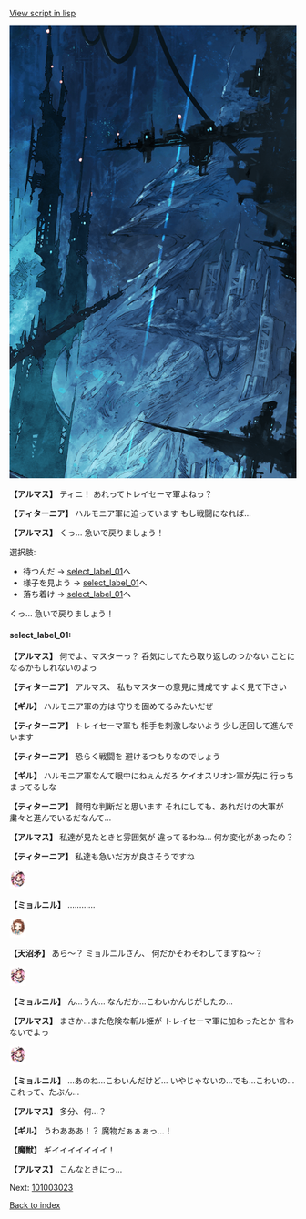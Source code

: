 [View script in lisp](../scripts/101003021.txt)

![underground_world_1.png](../images/backgrounds/underground_world_1.png)

**【アルマス】**
ティニ！
あれってトレイセーマ軍よねっ？

**【ティターニア】**
ハルモニア軍に迫っています
もし戦闘になれば…

**【アルマス】**
くっ…
急いで戻りましょう！

選択肢:
- 待つんだ → [select_label_01](#select_label_01)へ
- 様子を見よう → [select_label_01](#select_label_01)へ
- 落ち着け → [select_label_01](#select_label_01)へ

くっ…
急いで戻りましょう！

#### select_label_01:

**【アルマス】**
何でよ、マスターっ？
呑気にしてたら取り返しのつかない
ことになるかもしれないのよっ

**【ティターニア】**
アルマス、
私もマスターの意見に賛成です
よく見て下さい

**【ギル】**
ハルモニア軍の方は
守りを固めてるみたいだぜ

**【ティターニア】**
トレイセーマ軍も
相手を刺激しないよう
少し迂回して進んでいます

**【ティターニア】**
恐らく戦闘を
避けるつもりなのでしょう

**【ギル】**
ハルモニア軍なんて眼中にねぇんだろ
ケイオスリオン軍が先に
行っちまってるしな

**【ティターニア】**
賢明な判断だと思います
それにしても、あれだけの大軍が
粛々と進んでいるだなんて…

**【アルマス】**
私達が見たときと雰囲気が
違ってるわね…
何か変化があったの？

**【ティターニア】**
私達も急いだ方が良さそうですね

<img src="../images/units/3200111.png" alt="3200111.png" height="34"/>

**【ミョルニル】**
…………

<img src="../images/units/3300411.png" alt="3300411.png" height="34"/>

**【天沼矛】**
あら～？
ミョルニルさん、
何だかそわそわしてますね～？

<img src="../images/units/3200111.png" alt="3200111.png" height="34"/>

**【ミョルニル】**
ん…うん…
なんだか…こわいかんじがしたの…

**【アルマス】**
まさか…また危険な斬ル姫が
トレイセーマ軍に加わったとか
言わないでよっ

<img src="../images/units/3200111.png" alt="3200111.png" height="34"/>

**【ミョルニル】**
…あのね…こわいんだけど…
いやじゃないの…でも…こわいの…
これって、たぶん…

**【アルマス】**
多分、何…？

**【ギル】**
うわあああ！？
魔物だぁぁぁっ…！

**【魔獣】**
ギイイイイイイイ！

**【アルマス】**
こんなときにっ…

Next: [101003023](101003023.md)

[Back to index](index.md)
